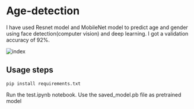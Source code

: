 # Age-detection
I have used Resnet model and MobileNet model to predict age and gender using face detection(computer vision) and deep learning. 
I got a validation accuracy of 92%.


![index](https://user-images.githubusercontent.com/65164450/210141324-e11c9aa8-f0bc-4508-9c90-ecaf73e73b3f.jpg)



## Usage steps

```
pip install requirements.txt

```

Run the test.ipynb notebook.
Use the saved_model.pb file as pretrained model



